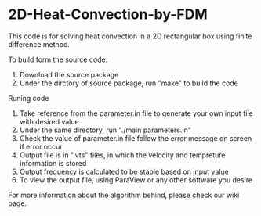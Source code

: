 # 2D-Heat-Convection-by-FDM


This code is for solving heat convection in a 2D rectangular box using finite difference method.

To build form the source code:
1. Download the source package
2. Under the dirctory of source package, run "make" to build the code

Runing code
1. Take reference from the parameter.in file to generate your own input file with desired value
2. Under the same directory, run "./main parameters.in"
3. Check the value of parameter.in file follow the error message on screen if error occur
4. Output file is in ".vts" files, in which the velocity and tempreture information is stored
5. Output frequency is calculated to be stable based on input value
6. To view the output file, using ParaView or any other software you desire


For more information about the algorithm behind, please check our wiki page.
